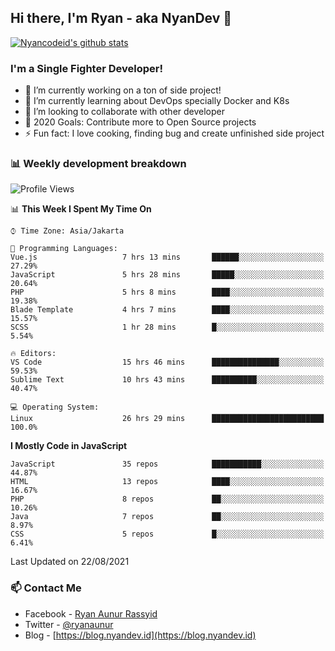 ## Hi there, I'm Ryan - aka NyanDev 👋

[![Nyancodeid's github stats](https://github-readme-stats.vercel.app/api?username=nyancodeid)](https://github.com/nyancodeid/nyancodeid)

### I'm a Single Fighter Developer!
- 🔭 I’m currently working on a ton of side project!
- 🌱 I’m currently learning about DevOps specially Docker and K8s
- 👯 I’m looking to collaborate with other developer
- 🥅 2020 Goals: Contribute more to Open Source projects
- ⚡ Fun fact: I love cooking, finding bug and create unfinished side project 

### 📊 Weekly development breakdown

<!--START_SECTION:waka-->
![Profile Views](http://img.shields.io/badge/Profile%20Views-27-blue)

📊 **This Week I Spent My Time On** 

```text
⌚︎ Time Zone: Asia/Jakarta

💬 Programming Languages: 
Vue.js                   7 hrs 13 mins       ██████░░░░░░░░░░░░░░░░░░░   27.29% 
JavaScript               5 hrs 28 mins       █████░░░░░░░░░░░░░░░░░░░░   20.64% 
PHP                      5 hrs 8 mins        ████░░░░░░░░░░░░░░░░░░░░░   19.38% 
Blade Template           4 hrs 7 mins        ████░░░░░░░░░░░░░░░░░░░░░   15.57% 
SCSS                     1 hr 28 mins        █░░░░░░░░░░░░░░░░░░░░░░░░   5.54%

🔥 Editors: 
VS Code                  15 hrs 46 mins      ███████████████░░░░░░░░░░   59.53% 
Sublime Text             10 hrs 43 mins      ██████████░░░░░░░░░░░░░░░   40.47%

💻 Operating System: 
Linux                    26 hrs 29 mins      █████████████████████████   100.0%

```

**I Mostly Code in JavaScript** 

```text
JavaScript               35 repos            ███████████░░░░░░░░░░░░░░   44.87% 
HTML                     13 repos            ████░░░░░░░░░░░░░░░░░░░░░   16.67% 
PHP                      8 repos             ██░░░░░░░░░░░░░░░░░░░░░░░   10.26% 
Java                     7 repos             ██░░░░░░░░░░░░░░░░░░░░░░░   8.97% 
CSS                      5 repos             █░░░░░░░░░░░░░░░░░░░░░░░░   6.41%

```



 Last Updated on 22/08/2021
<!--END_SECTION:waka-->

### 📫 Contact Me
- Facebook - [Ryan Aunur Rassyid](https://facebook.com/ryan.hac)
- Twitter - [@ryanaunur](https://twitter.com/ryanaunur)
- Blog - [https://blog.nyandev.id](https://blog.nyandev.id)

